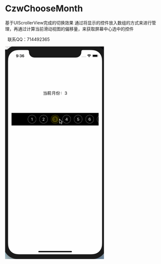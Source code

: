 # CzwChooseMonth
基于UIScrollerView完成的切换效果
通过将显示的控件放入数组的方式来进行管理，再通过计算当前滑动视图的偏移量，来获取屏幕中心选中的控件

   联系QQ：714492365
   
   ![ABC](https://github.com/ioswei/CzwChooseMonth/blob/master/2222.gif)
